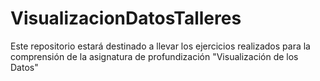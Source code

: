 # VisualizacionDatosTalleres
Este repositorio estará destinado a llevar los ejercicios realizados para la comprensión de la asignatura de profundización "Visualización de los Datos"

